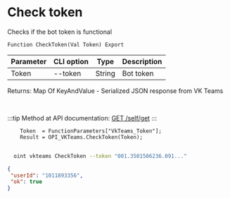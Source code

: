 ﻿---
sidebar_position: 1
---

# Check token
 Checks if the bot token is functional



`Function CheckToken(Val Token) Export`

  | Parameter | CLI option | Type | Description |
  |-|-|-|-|
  | Token | --token | String | Bot token |

  
  Returns:  Map Of KeyAndValue - Serialized JSON response from VK Teams

<br/>

:::tip
Method at API documentation: [GET /self/get](https://teams.vk.com/botapi/#/self/get_self_get)
:::
<br/>


```bsl title="Code example"
    Token  = FunctionParameters["VkTeams_Token"];
    Result = OPI_VKTeams.CheckToken(Token);
```



```sh title="CLI command example"
    
  oint vkteams CheckToken --token "001.3501506236.091..."

```

```json title="Result"
{
 "userId": "1011893356",
 "ok": true
}
```
